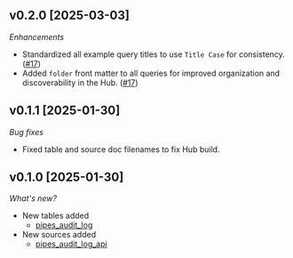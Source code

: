 ## v0.2.0 [2025-03-03]

_Enhancements_

- Standardized all example query titles to use `Title Case` for consistency. ([#17](https://github.com/turbot/tailpipe-plugin-pipes/pull/17))
- Added `folder` front matter to all queries for improved organization and discoverability in the Hub. ([#17](https://github.com/turbot/tailpipe-plugin-pipes/pull/17))

## v0.1.1 [2025-01-30]

_Bug fixes_

- Fixed table and source doc filenames to fix Hub build.

## v0.1.0 [2025-01-30]

_What's new?_

- New tables added
  - [pipes_audit_log](https://hub.tailpipe.io/plugins/turbot/pipes/tables/pipes_audit_log)
- New sources added
  - [pipes_audit_log_api](https://hub.tailpipe.io/plugins/turbot/pipes/sources/pipes_audit_log_api)
